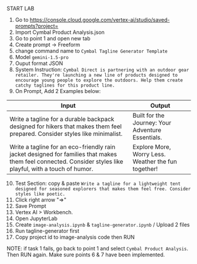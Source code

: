 START LAB

1. Go to https://console.cloud.google.com/vertex-ai/studio/saved-prompts?project=
2. Import Cymbal Product Analysis.json
3. Go to point 1 and open new tab
4. Create prompt -> Freeform
5. change command name to `Cymbal Tagline Generator Template`
6. Model `gemini-1.5-pro`
7. Ouput format JSON
8. System Instruction:
   `Cymbal Direct is partnering with an outdoor gear retailer. They're launching a new line of products designed to encourage young people to explore the outdoors. Help them create catchy taglines for this product line.`
9. On Prompt, Add 2 Examples below:

| Input                                                                                                                                     | Output                                             |
|-------------------------------------------------------------------------------------------------------------------------------------------|----------------------------------------------------|
| Write a tagline for a durable backpack designed for hikers that makes them feel prepared. Consider styles like minimalist.                 | Built for the Journey: Your Adventure Essentials.  |
| Write a tagline for an eco-friendly rain jacket designed for families that makes them feel connected. Consider styles like playful, with a touch of humor. | Explore More, Worry Less. Weather the fun together! |

10. Test Section:
    copy & paste `Write a tagline for a lightweight tent designed for seasoned explorers that makes them feel free. Consider styles like poetic.`
11. Click right arrow "=>"
12. Save Prompt
13. Vertex AI > Workbench.
14. Open JupyterLab
15. Create `image-analysis.ipynb` & `tagline-generator.ipynb` / Upload 2 files
16. Run tagline-generator first
17. Copy project id to image-analysis code then RUN

NOTE:
if task 1 fails, go back to point 1 and select `Cymbal Product Analysis`. Then RUN again.
Make sure points 6 & 7 have been implemented.
